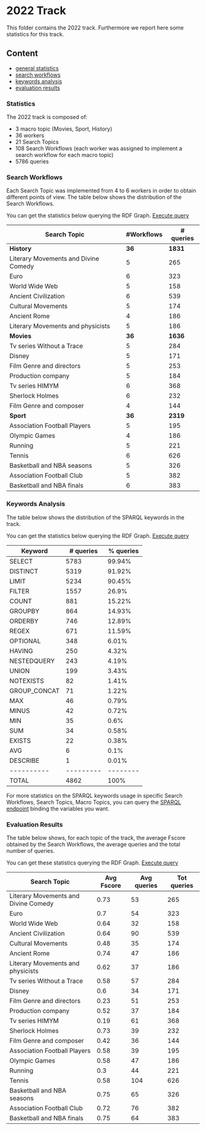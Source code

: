 # 2022 Track

This folder contains the 2022 track.
Furthermore we report here some statistics for this track.

## Content

- [general statistics](#statistics)
- [search workflows](#search-workflows)
- [keywords analysis](#keywords-analysis)
- [evaluation results](#evaluation-results)

### Statistics

The 2022 track is composed of:
- 3 macro topic (Movies, Sport, History)
- 36 workers
- 21 Search Topics
- 108 Search Workflows (each worker was assigned to implement a search workflow for each macro topic)
- 5786 queries

### Search Workflows

Each Search Topic was implemented from 4 to 6 workers in order to obtain different points of view. The table below shows the distribution of the Search Workflows.

You can get the statistics below querying the RDF Graph. [Execute query](http://grace.dei.unipd.it/sparql/?default-graph-uri=&query=PREFIX+esw%3A+%3Chttp%3A%2F%2Fw3id.org%2Fesw%2Fontology%23%3E%0D%0APREFIX+rdf%3A+%3Chttp%3A%2F%2Fwww.w3.org%2F1999%2F02%2F22-rdf-syntax-ns%23%3E%0D%0APREFIX+lsqv%3A+%3Chttp%3A%2F%2Flsq.aksw.org%2Fvocab%23%3E%0D%0APREFIX+eswr%3A+%3Chttp%3A%2F%2Fw3id.org%2Fesw%2Fresource%2F%3E%0D%0A%0D%0ASELECT+%3FtLab+%28COUNT%28DISTINCT+%3Fwork%29+AS+%3Fworks%29++%28COUNT%28DISTINCT+%3Fquery%29+AS+%3FnQueries%29+where%7B%0D%0A++++%3Ftopic+esw%3ApartOf+eswr%3ACompleteness2022Track.%0D%0A%3Ftopic+esw%3AmacroTopic+%3Fmacro.%0D%0A%3Ftopic+rdfs%3Alabel+%3FtLab.%0D%0A++++%3Fwork+esw%3Aimplements+%3Ftopic%3B%0D%0A++++++++++esw%3AhasPart+%3Fjob.%0D%0A++++%3Fjob+esw%3Aqueries+%3Fqueries.%0D%0A++++%3Fqueries+rdf%3Arest*%2Frdf%3Afirst++%3Fquery.%0D%0A%7D%0D%0AGROUP+BY+%3FtLab%0D%0AORDER+BY+%3FtLab&format=text%2Fhtml&timeout=0&signal_void=on)

| Search Topic | #Workflows | # queries|
| -------------| -----------| -----------|
| **History** | **36** | **1831**|
| Literary Movements and Divine Comedy  | 5 | 265 |
| Euro  | 6 | 323 |
| World Wide Web | 5 | 158 |
| Ancient Civilization  | 6 | 539 |
| Cultural Movements  | 5 | 174 |
| Ancient Rome  | 4 | 186 |
| Literary Movements and physicists  | 5 | 186 |
| **Movies** | **36** | **1636**|
| Tv series Without a Trace  | 5 | 284 |
| Disney  | 5 | 171 |
| Film Genre and directors  | 5 | 253 |
| Production company  | 5 | 184 |
| Tv series HIMYM  | 6 | 368 |
| Sherlock Holmes  | 6 | 232 |
| Film Genre and composer  | 4 | 144 |
| **Sport** | **36** | **2319**|
| Association Football Players  | 5 | 195 |
| Olympic Games  | 4 | 186 |
| Running  | 5 | 221 |
| Tennis  | 6 | 626 |
| Basketball and NBA seasons  | 5 | 326 |
| Association Football Club  | 5 | 382 |
| Basketball and NBA finals  | 6 | 383 |

### Keywords Analysis

The table below shows the distribution of the SPARQL keywords in the track.

You can get the statistics below querying the RDF Graph. [Execute query](http://grace.dei.unipd.it/sparql/?default-graph-uri=&query=PREFIX+esw%3A+%3Chttp%3A%2F%2Fw3id.org%2Fesw%2Fontology%23%3E%0D%0APREFIX+rdf%3A+%3Chttp%3A%2F%2Fwww.w3.org%2F1999%2F02%2F22-rdf-syntax-ns%23%3E%0D%0APREFIX+lsqv%3A+%3Chttp%3A%2F%2Flsq.aksw.org%2Fvocab%23%3E%0D%0APREFIX+eswr%3A+%3Chttp%3A%2F%2Fw3id.org%2Fesw%2Fresource%2F%3E%0D%0A%0D%0ASELECT+%3Fkeyword+%28COUNT%28*%29+AS+%3Fcount%29+where%7B%0D%0A++++%3Ftopic+esw%3ApartOf+eswr%3ACompleteness2022Track.%0D%0A++++%3Fwork+esw%3Aimplements+%3Ftopic%3B%0D%0A++++++++++esw%3AhasPart+%3Fjob.%0D%0A++++%3Fjob+esw%3Aqueries+%3Fqueries.%0D%0A++++%3Fqueries+rdf%3Arest*%2Frdf%3Afirst++%3Fquery.%0D%0A++++%3Fquery+lsqv%3AusesFeature+%3Fkeyword.%0D%0A%7D%0D%0AGROUP+BY+%3Fkeyword%0D%0AORDER+BY+DESC+%28%3Fcount%29&format=text%2Fhtml&timeout=0&signal_void=on)

| Keyword   | # queries | % queries |
| ----------| --------- | -------- | 
| SELECT 	| 5783 	    | 99.94% |
| DISTINCT 	| 5319 	    | 91.92% |
| LIMIT 	| 5234 	    | 90.45% |
| FILTER 	| 1557 	    | 26.9%  |
| COUNT 	| 881 	    | 15.22% |
| GROUPBY 	| 864 	    | 14.93% |
| ORDERBY 	| 746 	    | 12.89% |
| REGEX 	| 671 	    | 11.59% |
| OPTIONAL 	| 348 	    | 6.01% |
| HAVING 	| 250 	    | 4.32% |
| NESTEDQUERY 	| 243 	| 4.19% |
| UNION 	| 199 	| 3.43% |
| NOTEXISTS 	| 82 	| 1.41% |
| GROUP_CONCAT 	| 71 	| 1.22% |
| MAX 	    | 46 	    | 0.79% |
| MINUS 	| 42 	    | 0.72% |
| MIN 	    | 35 	    | 0.6% |
| SUM 	    | 34 	    | 0.58% |
| EXISTS 	| 22 	    | 0.38% |
| AVG 	    | 6 	    | 0.1% |
| DESCRIBE 	| 1 	    | 0.01% |
| ----------| --------- | -------- | 
| TOTAL     | 4862      | 100%  | 

For more statistics on the SPARQL keywords usage in specific Search Workflows, Search Topics, Macro Topics, you can query the [SPARQL endpoint](http://w3id.org/esw/sparql) binding the variables you want.

### Evaluation Results

The table below shows, for each topic of the track, the average Fscore obtained by the Search Workflows, the average queries and the total number of queries.

You can get these statistics querying the RDF Graph. [Execute query](http://grace.dei.unipd.it/sparql/?default-graph-uri=&query=PREFIX+esw%3A+%3Chttp%3A%2F%2Fw3id.org%2Fesw%2Fontology%23%3E%0D%0APREFIX+eswr%3A+%3Chttp%3A%2F%2Fw3id.org%2Fesw%2Fresource%2F%3E%0D%0A%0D%0ASELECT+%3FtopicLabel+%28AVG%28%3Ffscore%29+AS+%3FavgFscore%29+%28ROUND%28AVG%28%3Fqs%29%29+AS+%3FavgQueries%29+%28SUM%28%3Fqs%29+AS+%3FtotQueries%29+WHERE%7B+%0D%0A++++%7B%0D%0A++++++++SELECT+%3Fworkflow+%28AVG%28%3Ffs%29+AS+%3Ffscore%29+%28SUM%28%3Fqueries%29+AS+%3Fqs%29+WHERE%7B%0D%0A++++++++++++%3Fworkflow+esw%3Aimplements+%3Ft%3B%0D%0A++++++++++++++++++esw%3AwroteBy+%3Fworker%3B%0D%0A++++++++++++++++++esw%3AhasPart+%3Fpart.%0D%0A++++++++++++%3Fpart+esw%3Afscore+%3Ffs%3B%0D%0A++++++++++++++++++esw%3AnumberOfQueries+%3Fqueries.%0D%0A++++++++%7DGROUP+BY+%3Fworkflow%0D%0A++++%7D%0D%0A%3Ftopic+esw%3ApartOf+eswr%3ACompleteness2022Track.%0D%0A++++%3Fworkflow+esw%3Aimplements+%3Ftopic.%0D%0A++++%3Ftopic+esw%3Adescription+%3FtopicLabel.%0D%0A%7D%0D%0AGROUP+BY+%3FtopicLabel%0D%0AHAVING+%28AVG%28%3Ffscore%29%3E+0.0%29%0D%0AORDER+BY+ASC+%28%3FtopicLabel%29&format=text%2Fhtml&timeout=0&signal_void=on)

| Search Topic   | Avg Fscore | Avg queries | Tot queries |
| ----------| --------- | -------- |  -------- | 
| Literary Movements and Divine Comedy  | 0.73 | 53 | 265 |
| Euro  | 0.7 | 54 | 323 |
| World Wide Web | 0.64 | 32 | 158 |
| Ancient Civilization  | 0.64 | 90 | 539 |
| Cultural Movements  | 0.48 | 35 | 174 |
| Ancient Rome  | 0.74 | 47 | 186 |
| Literary Movements and physicists  | 0.62 | 37 | 186 |
| Tv series Without a Trace  | 0.58 | 57 | 284 |
| Disney  | 0.6 | 34 | 171 |
| Film Genre and directors  | 0.23 | 51 | 253 |
| Production company  | 0.52 | 37 | 184 |
| Tv series HIMYM  | 0.19 | 61 | 368 |
| Sherlock Holmes  | 0.73 | 39 | 232 |
| Film Genre and composer  | 0.42 | 36 | 144 |
| Association Football Players  | 0.58 | 39 | 195 |
| Olympic Games  | 0.58 | 47 | 186 |
| Running  | 0.3 | 44 | 221 |
| Tennis  | 0.58 | 104 | 626 |
| Basketball and NBA seasons  | 0.75 | 65 | 326 |
| Association Football Club  | 0.72 | 76 | 382 |
| Basketball and NBA finals  | 0.75 | 64 | 383 |
